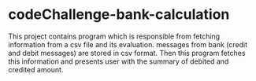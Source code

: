 # codeChallenge-bank-calculation

This project contains program which is responsible from fetching information from a csv file and its evaluation.
messages from bank (credit and debit messages) are stored in csv format. Then this program fetches this information and presents user with the summary of debited and credited amount. 
